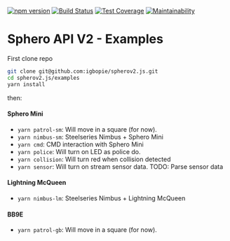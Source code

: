 [![npm version](https://img.shields.io/npm/v/spherov2.js.svg?style=flat)](https://www.npmjs.org/package/spherov2.js)
[![Build Status](https://travis-ci.org/igbopie/spherov2.js.svg?branch=master)](https://travis-ci.org/igbopie/spherov2.js)
[![Test Coverage](https://api.codeclimate.com/v1/badges/5c57b5d2addf2ea48c34/test_coverage)](https://codeclimate.com/github/igbopie/spherov2.js/test_coverage)
[![Maintainability](https://api.codeclimate.com/v1/badges/5c57b5d2addf2ea48c34/maintainability)](https://codeclimate.com/github/igbopie/spherov2.js/maintainability)
# Sphero API V2 - Examples

First clone repo

```sh
git clone git@github.com:igbopie/spherov2.js.git
cd spherov2.js/examples
yarn install
```

then:

#### Sphero Mini

* `yarn patrol-sm`: Will move in a square (for now).
* `yarn nimbus-sm`: Steelseries Nimbus + Sphero Mini
* `yarn cmd`: CMD interaction with Sphero Mini
* `yarn police`: Will turn on LED as police do.
* `yarn collision`: Will turn red when collision detected
* `yarn sensor`: Will turn on stream sensor data. TODO: Parse sensor data

#### Lightning McQueen

* `yarn nimbus-lm`: Steelseries Nimbus + Lightning McQueen

#### BB9E

* `yarn patrol-gb`: Will move in a square (for now).
